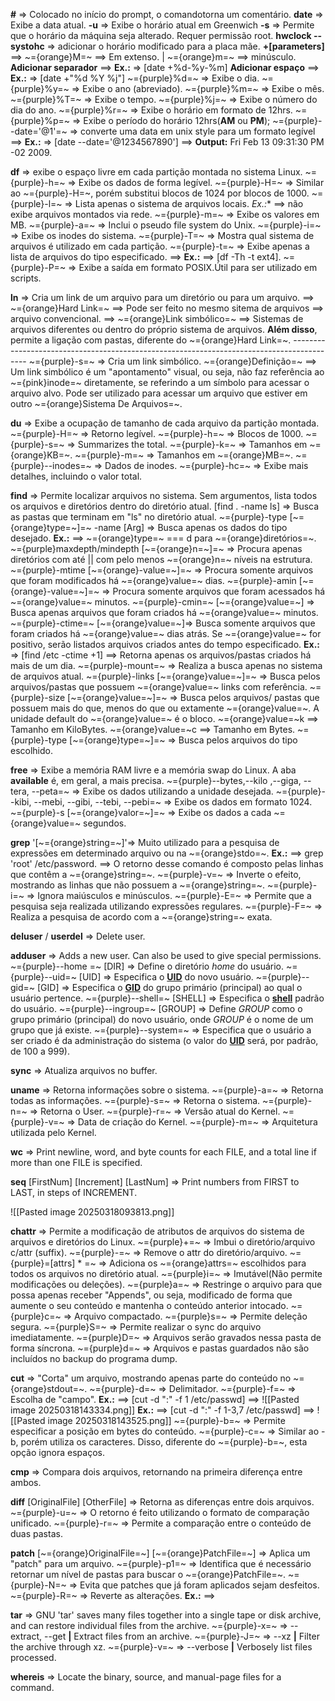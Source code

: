 **#** => Colocado no início do prompt, o comandotorna um comentário.
**date** => Exibe a data atual.
	**-u** => Exibe o horário atual em Greenwich
	**-s** => Permite que o horário da máquina seja alterado. Requer permissão root.
	**hwclock --systohc** => adicionar o horário modificado para a placa mãe.
	**+[parameters]** ==> 
		~={orange}M=~ ==> Em extenso. | ~={orange}m=~ ==> minúsculo.
		**Adicionar separador** ==> **Ex.:** => [date +%d-%y-%m] 
		**Adicionar espaço** ==> **Ex.:** => [date +"%d %Y %j"]
		~={purple}%d=~ => Exibe o dia.
		~={purple}%y=~ => Exibe o ano (abreviado).
		~={purple}%m=~ => Exibe o mês.
		~={purple}%T=~ => Exibe o tempo.
		~={purple}%j=~ => Exibe o número do dia do ano.
		~={purple}%r=~ => Exibe o horário em formato de 12hrs.
		~={purple}%p=~ => Exibe o período do horário 12hrs(**AM** ou **PM**);
		~={purple}--date='@1'=~ => converte uma data em unix style para um formato legível ==>
			**Ex.:** => [date --date='@1234567890'] ==> **Output:** Fri Feb 13 09:31:30 PM -02 2009.

**df** => exibe o espaço livre em cada partição montada no sistema Linux.
	~={purple}-h=~ => Exibe os dados de forma legível.
	~={purple}-H=~ => Similar ao ~={purple}-H=~, porém substitui blocos de 1024 por blocos de 1000. 
	~={purple}-l=~ => Lista apenas o sistema de arquivos locais. 
		*Ex.:**  ==> não exibe arquivos montados via rede. 
	~={purple}-m=~ => Exibe os valores em MB.
	~={purple}-a=~ => Inclui o pseudo file system do Unix.
	~={purple}-i=~ => Exibe os inodes do sistema.
	~={purple}-T=~ => Mostra qual sistema de arquivos é utilizado em cada partição.
	~={purple}-t=~	 => Exibe apenas a lista de arquivos do tipo especificado. ==> 
		**Ex.:** ==> [df -Th -t ext4].
	~={purple}-P=~ => Exibe a saída em formato POSIX.Útil para ser utilizado em scripts.

**ln** => Cria um link de um arquivo para um diretório ou para um arquivo. 
	==> ~={orange}Hard Link=~ ==> Pode ser feito no mesmo sitema de arquivos ==> arquivo convencional.
	==> ~={orange}Link simbólico=~ ==> Sistemas de arquivos diferentes ou dentro do próprio sistema de arquivos. **Além disso**, permite a ligação com pastas, diferente do ~={orange}Hard Link=~.
	------------------------------------------------------------------------------------------
	~={purple}-s=~ => Cria um link simbólico. 
		~={orange}Definição=~ ==> Um link simbólico é um "apontamento" visual, ou seja, não faz referência ao ~={pink}inode=~ diretamente, se referindo a um símbolo para acessar o arquivo alvo. Pode ser utilizado para acessar um arquivo que estiver em outro ~={orange}Sistema De Arquivos=~.

**du** => Exibe a ocupação de tamanho de cada arquivo da partição montada.
	~={purple}-H=~ => Retorno legível.
	~={purple}-h=~ => Blocos de 1000.
	~={purple}-s=~ => Summarizes the total.
	~={purple}-k=~ => Tamanhos em ~={orange}KB=~.
	~={purple}-m=~ => Tamanhos em ~={orange}MB=~.
	~={purple}--inodes=~ => Dados de inodes.
	~={purple}-hc=~ => Exibe mais detalhes, incluindo o valor total.

**find**	 => Permite localizar arquivos no sistema. Sem argumentos, lista todos os arquivos e diretórios dentro do diretório atual.
	[find . -name ls] => Busca as pastas que terminam em "ls" no diretório atual.
	~={purple}-type [~={orange}type=~]=~ -name [Arg] => Busca apenas os dados do tipo desejado. **Ex.:** ==> ~={orange}type=~ === d para ~={orange}diretórios=~.
	~={purple}maxdepth/mindepth [~={orange}n=~]=~ => Procura apenas diretórios com até || com pelo menos ~={orange}n=~ níveis na estrutura.
	~={purple}-mtime [~={orange}-value=~]=~ => Procura somente arquivos que foram modificados há ~={orange}value=~ dias.
	~={purple}-amin [~={orange}-value=~]=~ => Procura somente arquivos que foram acessados há ~={orange}value=~ minutos.
	~={purple}-cmin=~ [~={orange}value=~] => Busca apenas arquivos que foram criados há ~={orange}value=~ minutos.
	~={purple}-ctime=~ [~={orange}value=~]=> Busca somente arquivos que foram criados há ~={orange}value=~ dias atrás. Se ~={orange}value=~ for positivo, serão listados arquivos criados antes do tempo especificado. 
		**Ex.:**  => [find /etc -ctime +1] ==> Retorna apenas os arquivos/pastas criados há mais de um dia.
	~={purple}-mount=~ => Realiza a busca apenas no sistema de arquivos atual.
	~={purple}-links [~={orange}value=~]=~ => Busca pelos arquivos/pastas que possuem ~={orange}value=~ links com referência.
	~={purple}-size [~={orange}value=~]=~ =>  Busca pelos arquivos/ pastas que possuem mais do que, menos do que ou extamente ~={orange}value=~. A unidade default do ~={orange}value=~ é o bloco.
		~={orange}value=~k ==> Tamanho em KiloBytes.
		~={orange}value=~c ==> Tamanho em Bytes.
	~={purple}-type [~={orange}type=~]=~ => Busca pelos arquivos do tipo escolhido.

**free** => Exibe a memória RAM livre e a memória swap do Linux. A aba **available** é, em geral, a mais precisa.
	~={purple}--bytes,--kilo ,--giga, --tera, --peta=~ => Exibe os dados utilizando a unidade desejada.
	~={purple}--kibi, --mebi, --gibi, --tebi, --pebi=~ => Exibe os dados em formato 1024.
	~={purple}-s [~={orange}valor=~]=~ => Exibe os dados a cada ~={orange}value=~ segundos.

**grep** '[~={orange}string=~]'=> Muito utilizado para a pesquisa de expressões em determinado arquivo ou na ~={orange}stdo=~.
	**Ex.:** ==> grep 'root' /etc/password. ==> O retorno desse comando é composto pelas linhas que contêm a ~={orange}string=~.
	~={purple}-v=~ => Inverte o efeito, mostrando as linhas que não possuem a ~={orange}string=~.
	~={purple}-i=~ => Ignora maiúsculos e minúsculos.
	~={purple}-E=~ => Permite que a pesquisa seja realizada utilizando expressões regulares.
	~={purple}-F=~ => Realiza a pesquisa de acordo com a ~={orange}string=~ exata.

**deluser** / **userdel** => Delete user.

**adduser** => Adds a new user. Can also be used to give special permissions.
	~={purple}--home =~ [DIR] => Define o diretório _home_ do usuário.
	~={purple}--uid=~ [UID] => Especifica o [**UID**](https://guialinux.uniriotec.br/uid/) do novo usuário.
	~={purple}--gid=~ [GID] => Especifica o [**G****I****D**](https://guialinux.uniriotec.br/gid/) do grupo primário (principal) ao qual o usuário pertence.
	~={purple}--shell=~ [SHELL] => Especifica o [**shell**](https://guialinux.uniriotec.br/shell/) padrão do usuário.
	~={purple}--ingroup=~ [GROUP] => Define _GROUP_ como o grupo primário (principal) do novo usuário, onde _GROUP_ é o nome de um grupo que já existe.
	~={purple}--system=~ => Especifica que o usuário a ser criado é da administração do sistema (o valor do [**UID**](https://guialinux.uniriotec.br/uid/) será, por padrão, de 100 a 999).

**sync** => Atualiza arquivos no buffer.

**uname** => Retorna informações sobre o sistema.
	~={purple}-a=~ => Retorna todas as informações. 
	~={purple}-s=~ => Retorna o sistema.
	~={purple}-n=~ => Retorna o User.
	~={purple}-r=~ => Versão atual do Kernel.
	~={purple}-v=~ => Data de criação do Kernel.
	~={purple}-m=~ => Arquitetura utilizada pelo Kernel.

**wc** => Print newline, word, and byte counts for each FILE, and a total line if
more than one FILE is specified.

**seq** [FirstNum] [Increment] [LastNum] => Print numbers from FIRST to LAST, in steps of INCREMENT.

![[Pasted image 20250318093813.png]]

**chattr** => Permite a modificação de atributos de arquivos do sistema de arquivos e diretórios do Linux.
	~={purple}+=~ => Imbui o diretório/arquivo c/attr (suffix). 
	~={purple}-=~ => Remove o attr do diretório/arquivo.
	~={purple}=[attrs] * =~ => Adiciona os ~={orange}attrs=~ escolhidos para todos os arquivos no diretório atual.
	~={purple}i=~ => Imutável(Não permite modificações ou deleções).
	 ~={purple}a=~ => Restringe o arquivo para que possa apenas receber "Appends", ou seja, modificado de forma que aumente o seu conteúdo e mantenha o conteúdo anterior intocado.
	 ~={purple}c=~ => Arquivo compactado.
	 ~={purple}s=~ => Permite deleção segura.
	 ~={purple}S=~ => Permite realizar o sync do arquivo imediatamente.
	 ~={purple}D=~ => Arquivos serão gravados nessa pasta de forma síncrona.
	 ~={purple}d=~ => Arquivos e pastas guardados não são incluídos no backup do programa dump.

**cut** => "Corta" um arquivo, mostrando apenas parte do conteúdo no ~={orange}stdout=~.
	~={purple}-d=~ => Delimitador.
	~={purple}-f=~ => Escolha de "campo".
		**Ex.:** ==> [cut -d ":" -f  1 /etc/passwd] ==>
		![[Pasted image 20250318143334.png]]
		**Ex.:** ==> [cut -d ":" -f 1-3,7 /etc/passwd] ==>
		![[Pasted image 20250318143525.png]]
	~={purple}-b=~ => Permite especificar a posição em bytes do conteúdo.
	~={purple}-c=~ => Similar ao -b, porém utiliza os caracteres. Disso, diferente do ~={purple}-b=~, esta opção ignora espaços.

**cmp** => Compara dois arquivos, retornando na primeira diferença entre ambos.

**diff** [OriginalFile]  [OtherFile] => Retorna as diferenças entre dois arquivos.
	~={purple}-u=~ => O retorno é feito utilizando o formato de comparação unificado.
	~={purple}-r=~ => Permite a comparação entre o conteúdo de duas pastas.

**patch** [~={orange}OriginalFile=~]  [~={orange}PatchFile=~] => Aplica um "patch" para um arquivo.
	~={purple}-p1=~ => Identifica que é necessário retornar um nível de pastas para buscar o ~={orange}PatchFile=~.
	~={purple}-N=~ => Evita que patches que já foram aplicados sejam desfeitos.
	~={purple}-R=~ => Reverte as alterações.
		**Ex.:** ==> 

**tar** => GNU 'tar' saves many files together into a single tape or disk archive, and can
restore individual files from the archive.
	~={purple}-x=~ => --extract, --get **|** Extract files from an archive.
	~={purple}-J=~ => --xz **|** Filter the archive through xz.
	~={purple}-v=~ => --verbose **|** Verbosely list files processed.

**whereis** => Locate the binary, source, and manual-page files for a command.